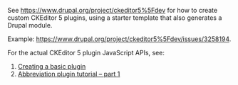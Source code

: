 See <https://www.drupal.org/project/ckeditor5%5Fdev> for how to create custom CKEditor 5 plugins, using a starter template that also generates a Drupal module.

Example: <https://www.drupal.org/project/ckeditor5%5Fdev/issues/3258194>.

For the actual CKEditor 5 plugin JavaScript APIs, see:

1. [Creating a basic plugin](https://ckeditor.com/docs/ckeditor5/latest/framework/guides/plugins/creating-simple-plugin-timestamp.html)
2. [Abbreviation plugin tutorial – part 1](https://ckeditor.com/docs/ckeditor5/latest/framework/guides/plugins/simple-plugin/abbreviation-plugin-level-1.html)